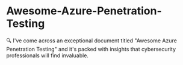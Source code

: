 # Awesome-Azure-Penetration-Testing
🔍 I've come across an exceptional document titled "Awesome Azure Penetration Testing" and it's packed with insights that cybersecurity professionals will find invaluable.
